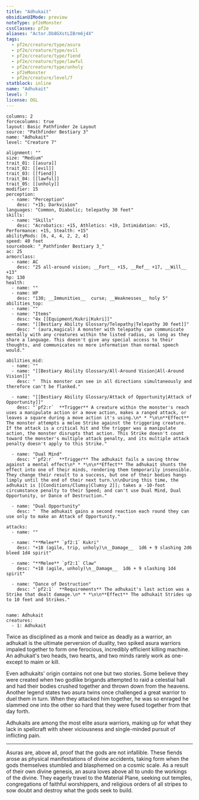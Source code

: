 ```yaml
---
title: "Adhukait"
obsidianUIMode: preview
noteType: pf2eMonster
cssClasses: pf2e
aliases: "Actor.Db8GXstLIBrm6j4X" 
tags:
  - pf2e/creature/type/asura
  - pf2e/creature/type/evil
  - pf2e/creature/type/fiend
  - pf2e/creature/type/lawful
  - pf2e/creature/type/unholy
  - pf2eMonster
  - pf2e/creature/level/7
statblock: inline
name: "Adhukait"
level: 7
license: OGL
---
```


```statblock
columns: 2
forcecolumns: true
layout: Basic Pathfinder 2e Layout
source: "Pathfinder Bestiary 3"
name: "Adhukait"
level: "Creature 7"

alignment: ""
size: "Medium"
trait_01: [[asura]]
trait_02: [[evil]]
trait_03: [[fiend]]
trait_04: [[lawful]]
trait_05: [[unholy]]
modifier: 15
perception:
  - name: "Perception"
    desc: "+15; Darkvision"
languages: "Common, Diabolic; telepathy 30 feet"
skills:
  - name: "Skills"
    desc: "Acrobatics: +15, Athletics: +19, Intimidation: +15, Performance: +15, Stealth: +15"
abilityMods: [6, 4, 4, 2, 2, 4]
speed: 40 feet
sourcebook: "_Pathfinder Bestiary 3_"
ac: 25
armorclass:
  - name: AC
    desc: "25 all-around vision; __Fort__ +15, __Ref__ +17, __Will__ +13"
hp: 130
health:
  - name: ""
  - name: HP
    desc: "130; __Immunities__  curse; __Weaknesses__ holy 5"
abilities_top:
  - name: ""
  - name: "Items"
    desc: "4x [[Equipment/Kukri|Kukri]]"
  - name: "[[Bestiary Ability Glossary/Telepathy|Telepathy 30 feet]]"
    desc: " (aura,magical) A monster with telepathy can communicate mentally with any creatures within the listed radius, as long as they share a language. This doesn't give any special access to their thoughts, and communicates no more information than normal speech would."

abilities_mid:
  - name: ""
  - name: "[[Bestiary Ability Glossary/All-Around Vision|All-Around Vision]]"
    desc: "  This monster can see in all directions simultaneously and therefore can't be flanked."

  - name: "[[Bestiary Ability Glossary/Attack of Opportunity|Attack of Opportunity]]"
    desc: "`pf2:r`  **Trigger** A creature within the monster's reach uses a manipulate action or a move action, makes a ranged attack, or leaves a square during a move action it's using.\n* * *\n\n**Effect** The monster attempts a melee Strike against the triggering creature. If the attack is a critical hit and the trigger was a manipulate action, the monster disrupts that action. This Strike doesn't count toward the monster's multiple attack penalty, and its multiple attack penalty doesn't apply to this Strike."

  - name: "Dual Mind"
    desc: "`pf2:r`  **Trigger** The adhukait fails a saving throw against a mental effect\n* * *\n\n**Effect** The adhukait shunts the effect into one of their minds, rendering them temporarily insensible. They change their result to a success, but one of their bodies hangs limply until the end of their next turn.\n\nDuring this time, the adhukait is [[Conditions/Clumsy|Clumsy 2]]; takes a -10-foot circumstance penalty to their Speed; and can't use Dual Mind, Dual Opportunity, or Dance of Destruction."

  - name: "Dual Opportunity"
    desc: "  The adhukait gains a second reaction each round they can use only to make an Attack of Opportunity."

attacks:
  - name: ""

  - name: "**Melee** `pf2:1` Kukri"
    desc: "+18 (agile, trip, unholy)\n__Damage__  1d6 + 9 slashing 2d6 bleed 1d4 spirit"

  - name: "**Melee** `pf2:1` Claw"
    desc: "+18 (agile, unholy)\n__Damage__  1d6 + 9 slashing 1d4 spirit"

  - name: "Dance of Destruction"
    desc: "`pf2:1`  **Requirements** The adhukait's last action was a Strike that dealt damage.\n* * *\n\n**Effect** The adhukait Strides up to 10 feet and Strikes."
 
```

```encounter-table
name: Adhukait
creatures:
  - 1: Adhukait
```



Twice as disciplined as a monk and twice as deadly as a warrior, an adhukait is the ultimate perversion of duality, two spiked asura warriors impaled together to form one ferocious, incredibly efficient killing machine. An adhukait's two heads, two hearts, and two minds rarely work as one-except to maim or kill.

Even adhukaits' origin contains not one but two stories. Some believe they were created when two godlike brigands attempted to raid a celestial hall and had their bodies crushed together and thrown down from the heavens. Another legend states two asura twins once challenged a great warrior to duel them in turn. When they attacked him together, he was so enraged he slammed one into the other so hard that they were fused together from that day forth.

Adhukaits are among the most elite asura warriors, making up for what they lack in spellcraft with sheer viciousness and single-minded pursuit of inflicting pain.

* * *

Asuras are, above all, proof that the gods are not infallible. These fiends arose as physical manifestations of divine accidents, taking form when the gods themselves stumbled and blasphemed on a cosmic scale. As a result of their own divine genesis, an asura loves above all to undo the workings of the divine. They eagerly travel to the Material Plane, seeking out temples, congregations of faithful worshippers, and religious orders of all stripes to sow doubt and destroy what the gods seek to build.
